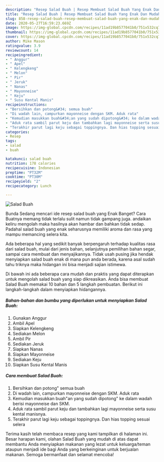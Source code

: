 ```yaml
---
description: "Resep Salad Buah | Resep Membuat Salad Buah Yang Enak Dan Mudah"
title: "Resep Salad Buah | Resep Membuat Salad Buah Yang Enak Dan Mudah"
slug: 858-resep-salad-buah-resep-membuat-salad-buah-yang-enak-dan-mudah
date: 2020-05-27T16:59:23.669Z
image: https://img-global.cpcdn.com/recipes/11ad19b8577041b0/751x532cq70/salad-buah-foto-resep-utama.jpg
thumbnail: https://img-global.cpcdn.com/recipes/11ad19b8577041b0/751x532cq70/salad-buah-foto-resep-utama.jpg
cover: https://img-global.cpcdn.com/recipes/11ad19b8577041b0/751x532cq70/salad-buah-foto-resep-utama.jpg
author: Mike Mason
ratingvalue: 3.9
reviewcount: 14
recipeingredient:
- " Anggur"
- " Apel"
- " Kelengkeng"
- " Melon"
- " Pir"
- " Jeruk"
- " Nanas"
- " Mayonneise"
- " Keju"
- " Susu Kental Manis"
recipeinstructions:
- "Bersihkan dan potong&#34; semua buah"
- "Di wadah lain, campurkan mayonneise dengan SKM. Aduk rata"
- "Kemudian masukkan buah&#34;an yang sudah dipotong&#34; ke dalam wadah berisi mayonneise dan SKM."
- "Aduk rata sambil parut keju dan tambahkan lagi mayonneise serta susu kental manisnya."
- "Terakhir parut lagi keju sebagai toppingnya. Dan hias topping sesuai selera"
categories:
- Resep
tags:
- salad
- buah

katakunci: salad buah 
nutrition: 178 calories
recipecuisine: Indonesian
preptime: "PT32M"
cooktime: "PT30M"
recipeyield: "2"
recipecategory: Lunch

---
```



![Salad Buah](https://img-global.cpcdn.com/recipes/11ad19b8577041b0/751x532cq70/salad-buah-foto-resep-utama.jpg)

Bunda Sedang mencari ide resep salad buah yang Enak Banget? Cara Buatnya memang tidak terlalu sulit namun tidak gampang juga. andaikan keliru mengolah maka hasilnya akan hambar dan bahkan tidak sedap. Padahal salad buah yang enak seharusnya memiliki aroma dan rasa yang mampu memancing selera kita.

Ada beberapa hal yang sedikit banyak berpengaruh terhadap kualitas rasa dari salad buah, mulai dari jenis bahan, selanjutnya pemilihan bahan segar, sampai cara membuat dan menyajikannya. Tidak usah pusing jika hendak menyiapkan salad buah enak di mana pun anda berada, karena asal sudah tahu triknya maka hidangan ini bisa menjadi sajian istimewa.




Di bawah ini ada beberapa cara mudah dan praktis yang dapat diterapkan untuk mengolah salad buah yang siap dikreasikan. Anda bisa membuat Salad Buah memakai 10 bahan dan 5 langkah pembuatan. Berikut ini langkah-langkah dalam menyiapkan hidangannya.

<!--inarticleads1-->

##### Bahan-bahan dan bumbu yang diperlukan untuk menyiapkan Salad Buah:

1. Gunakan  Anggur
1. Ambil  Apel
1. Siapkan  Kelengkeng
1. Sediakan  Melon
1. Ambil  Pir
1. Sediakan  Jeruk
1. Siapkan  Nanas
1. Siapkan  Mayonneise
1. Sediakan  Keju
1. Siapkan  Susu Kental Manis




<!--inarticleads2-->

##### Cara membuat Salad Buah:

1. Bersihkan dan potong&#34; semua buah
1. Di wadah lain, campurkan mayonneise dengan SKM. Aduk rata
1. Kemudian masukkan buah&#34;an yang sudah dipotong&#34; ke dalam wadah berisi mayonneise dan SKM.
1. Aduk rata sambil parut keju dan tambahkan lagi mayonneise serta susu kental manisnya.
1. Terakhir parut lagi keju sebagai toppingnya. Dan hias topping sesuai selera




Terima kasih telah membaca resep yang kami tampilkan di halaman ini. Besar harapan kami, olahan Salad Buah yang mudah di atas dapat membantu Anda menyiapkan makanan yang lezat untuk keluarga/teman ataupun menjadi ide bagi Anda yang berkeinginan untuk berjualan makanan. Semoga bermanfaat dan selamat mencoba!
